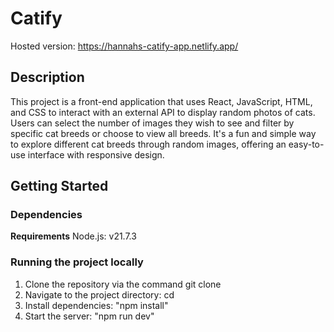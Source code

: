 # Catify

Hosted version: https://hannahs-catify-app.netlify.app/

## Description

This project is a front-end application that uses React, JavaScript, HTML, and CSS to interact with an external API to display random photos of cats. Users can select the number of images they wish to see and filter by specific cat breeds or choose to view all breeds. It's a fun and simple way to explore different cat breeds through random images, offering an easy-to-use interface with responsive design.

## Getting Started

### Dependencies

**Requirements**
Node.js: v21.7.3

### Running the project locally

1. Clone the repository via the command git clone <repo-url>
2. Navigate to the project directory: cd <project-directory>
2. Install dependencies: "npm install"
3. Start the server: "npm run dev"
